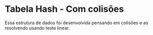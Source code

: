 # Tabela Hash - Com colisões

Essa estrutura de dados foi desenvolvida pensando em colisões e as resolvendo usando teste linear.